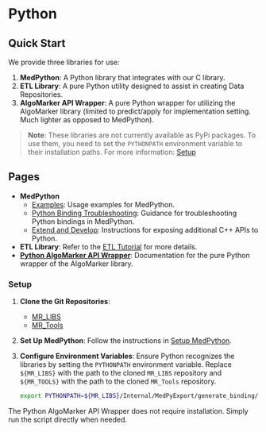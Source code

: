 # Python

## Quick Start

We provide three libraries for use:

1. **MedPython**: A Python library that integrates with our C library.
2. **ETL Library**: A pure Python utility designed to assist in creating Data Repositories.
3. **AlgoMarker API Wrapper**: A pure Python wrapper for utilizing the AlgoMarker library (limited to predict/apply for implementation setting. Much lighter as opposed to MedPython).

> **Note**: These libraries are not currently available as PyPi packages. To use them, you need to set the `PYTHONPATH` environment variable to their installation paths. For more information: [Setup](#setup)

## Pages

* **MedPython**
    - [Examples](Examples.md): Usage examples for MedPython.
    - [Python Binding Troubleshooting](Python%20binding%20Troubleshooting.md): Guidance for troubleshooting Python bindings in MedPython.
    - [Extend and Develop](Extend%20and%20Develop.md): Instructions for exposing additional C++ APIs to Python.
* **ETL Library**: Refer to the [ETL Tutorial](../Repositories/Solution%20details%20-%20ETL_process%20tool/ETL%20Tutorial) for more details.
* **[Python AlgoMarker API Wrapper](Python%20AlgoMarker%20API%20Wrapper.md)**: Documentation for the pure Python wrapper of the AlgoMarker library.

### Setup

1. **Clone the Git Repositories**:
    * [MR_LIBS](https://github.com/Medial-EarlySign/MR_LIBS)
    * [MR_Tools](https://github.com/Medial-EarlySign/MR_Tools)
2. **Set Up MedPython**:
   Follow the instructions in [Setup MedPython](../Installation/index.md#4-python-wrapperpython-api-for-mes-infrastructure).
3. **Configure Environment Variables**:
   Ensure Python recognizes the libraries by setting the `PYTHONPATH` environment variable. Replace `${MR_LIBS}` with the path to the cloned `MR_LIBS` repository and `${MR_TOOLS}` with the path to the cloned `MR_Tools` repository.

   ```bash
   export PYTHONPATH=${MR_LIBS}/Internal/MedPyExport/generate_binding/Release/medial-python312:${MR_TOOLS}/RepoLoadUtils/common
   ```

The Python AlgoMarker API Wrapper does not require installation. Simply run the script directly when needed.